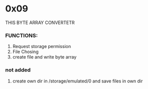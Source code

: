 # 0x09
THIS BYTE ARRAY CONVERTETR


### FUNCTIONS:
1. Request storage permission
2. File Chosing
3. create file and write byte array


### not added 
1. create own dir in /storage/emulated/0 and save files in own dir


